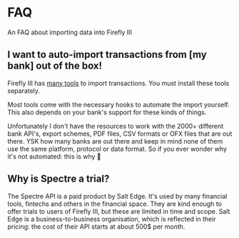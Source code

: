 # FAQ

An FAQ about importing data into Firefly III

## I want to auto-import transactions from \[my bank\] out of the box!

Firefly III has [many tools](introduction.md) to import transactions. You must install these tools separately.

Most tools come with the necessary hooks to automate the import yourself. This also depends on your bank's support for these kinds of things.

Unfortunately I don't have the resources to work with the 2000+ different bank API's, export schemes, PDF files, CSV formats or OFX files that are out there. YSK how many banks are out there and keep in mind none of them use the same platform, protocol or data format. So if you ever wonder why it's not automated: this is why 

## Why is Spectre a trial?

The Spectre API is a paid product by Salt Edge. It's used by many financial tools, fintechs and others in the financial space. They are kind enough to offer trials to users of Firefly III, but these are limited in time and scope. Salt Edge is a business-to-business organisation, which is reflected in their pricing: the cost of their API starts at about 500$ per month.

